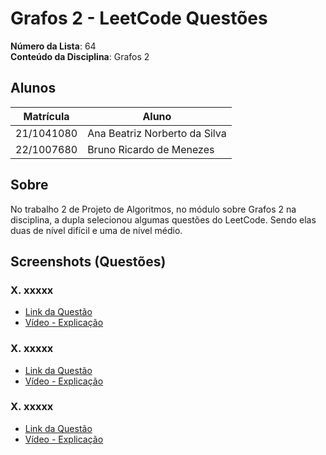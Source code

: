 # Grafos 2 - LeetCode Questões

**Número da Lista**: 64<br>
**Conteúdo da Disciplina**: Grafos 2<br>

## Alunos
|Matrícula | Aluno |
| -- | -- |
| 21/1041080  |  Ana Beatriz Norberto da Silva |
| 22/1007680  |  Bruno Ricardo de Menezes      |

## Sobre 
No trabalho 2 de Projeto de Algoritmos, no módulo sobre Grafos 2 na disciplina, a dupla selecionou algumas questões do LeetCode. Sendo elas duas de nível difícil e uma de nível médio.

## Screenshots (Questões)

### X. xxxxx

- [Link da Questão]()
- [Vídeo - Explicação]()
  
### X. xxxxx

- [Link da Questão]()
- [Vídeo - Explicação]()
  
### X. xxxxx

- [Link da Questão]()
- [Vídeo - Explicação]()
